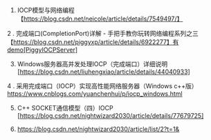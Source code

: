   1. IOCP模型与网络编程【https://blog.csdn.net/neicole/article/details/7549497/】
  
  2 .   完成端口(CompletionPort)详解 - 手把手教你玩转网络编程系列之三【https://blog.csdn.net/piggyxp/article/details/6922277】有demo[PiggyIOCPServer]
  
  3.    Windows服务器高并发处理IOCP（完成端口）详细说明 [https://blog.csdn.net/liuhengxiao/article/details/44040933]
  
  4 .    采用完成端口（IOCP）实现高性能网络服务器（Windows c++版）     https://www.cnblogs.com/yuanchenhui/p/iocp_windows.html
  
  5.    C++ SOCKET通信模型（四）IOCP   [https://blog.csdn.net/nightwizard2030/article/details/77679725]
  
  6.    https://blog.csdn.net/nightwizard2030/article/list/2?t=1&
